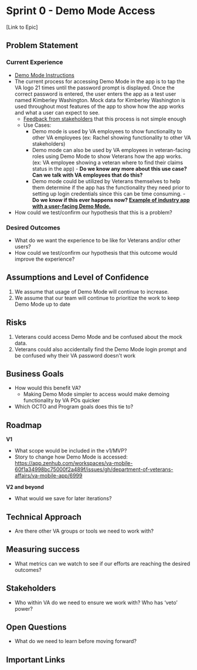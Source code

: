 # Sprint 0 - Demo Mode Access

[Link to Epic]

## Problem Statement

### Current Experience ###

* [Demo Mode Instructions](https://github.com/department-of-veterans-affairs/va.gov-team/tree/master/products/va-mobile-app/Mobile%20Demo%20Mode)
* The current process for accessing Demo Mode in the app is to tap the VA logo 21 times until the password prompt is displayed.  Once the correct password is entered, the user enters the app as a test user named Kimberley Washington.  Mock data for Kimberley Washington is used throughout most features of the app to show how the app works and what a user can expect to see.
    * [Feedback from stakeholders](https://dsva.slack.com/archives/C018V2JCWRJ/p1697223230666639?thread_ts=1697219620.972579&cid=C018V2JCWRJ) that this process is not simple enough
    * Use Cases:
        * Demo mode is used by VA employees to show functionality to other VA employees (ex: Rachel showing functionality to other VA stakeholders)
        * Demo mode can also be used by VA employees in veteran-facing roles using Demo Mode to show Veterans how the app works. (ex: VA employee showing a veteran where to find their claims status in the app) - **Do we know any more about this use case?  Can we talk with VA employees that do this?**
        * Demo mode could be utilized by Veterans themselves to help them determine if the app has the functionality they need prior to setting up login credentials since this can be time consuming. - **Do we know if this ever happens now? [Example of industry app with a user-facing Demo Mode.](https://www.youtube.com/watch?v=m5Z6lpT629A)**
* How could we test/confirm our hypothesis that this is a problem?
  
### Desired Outcomes ###

* What do we want the experience to be like for Veterans and/or other users?
* How could we test/confirm our hypothesis that this outcome would improve the experience?

## Assumptions and Level of Confidence

1. We assume that usage of Demo Mode will continue to increase.
2. We assume that our team will continue to prioritize the work to keep Demo Mode up to date

## Risks

1. Veterans could access Demo Mode and be confused about the mock data.  
2. Veterans could also accidentally find the Demo Mode login prompt and be confused why their VA password doesn't work

## Business Goals
* How would this benefit VA?
    * Making Demo Mode simpler to access would make demoing functionality by VA POs quicker
* Which OCTO and Program goals does this tie to?

## Roadmap

**V1**

* What scope would be included in the v1/MVP?
* Story to change how Demo Mode is accessed: https://app.zenhub.com/workspaces/va-mobile-60f1a34998bc75000f2a489f/issues/gh/department-of-veterans-affairs/va-mobile-app/6999  

**V2 and beyond**

* What would we save for later iterations?

## Technical Approach

*	Are there other VA groups or tools we need to work with?

## Measuring success 

*	What metrics can we watch to see if our efforts are reaching the desired outcomes?

## Stakeholders

* Who within VA do we need to ensure we work with?  Who has ‘veto’ power?

## Open Questions

* What do we need to learn before moving forward?

## Important Links
